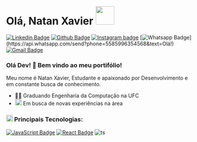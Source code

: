 # Olá, Natan Xavier <img src="https://github.com/TheDudeThatCode/TheDudeThatCode/blob/master/Assets/Developer.gif" width="50px">


[![Linkedin Badge](https://img.shields.io/badge/-LinkedIn-blue?style=flat-square&logo=Linkedin&logoColor=white&link=https://www.linkedin.com/in/natan-xavier-a266a0228//)](https://www.linkedin.com/in/natan-xavier-a266a0228//)
[![Github Badge](https://img.shields.io/badge/-Github-000?style=flat-square&logo=Github&logoColor=white&link=https://github.com/nataxaa)](https://github.com/nataxaa)
[![Instagram badge](https://img.shields.io/badge/-Instagram-dc5273?style=flat-square&logo=Instagram&logoColor=white&link=https://www.instagram.com/natan.xav)](https://www.instagram.com/natan.xav)
[![Whatsapp Badge](https://img.shields.io/badge/-Whatsapp-4CA143?style=flat-square&labelColor=4CA143&logo=whatsapp&logoColor=white&link=https://api.whatsapp.com/send?phone=5585996354568&text=Olá!)](https://api.whatsapp.com/send?phone=5585996354568&text=Olá!)
[![Gmail Badge](https://img.shields.io/badge/-Gmail-c14438?style=flat-square&logo=Gmail&logoColor=white&link=mailto:natanxavierr457@gmail.com)](mailto:natanxavierr457@gmail.com)


### Olá Dev! 👋 Bem vindo ao meu portifólio!

Meu nome é Natan Xavier, Estudante e apaixonado por Desenvolvimento e em constante busca de conhecimento.

- :man_technologist: Graduando Engenharia da Computação na UFC
- <img src="https://github.com/TheDudeThatCode/TheDudeThatCode/blob/master/Assets/Earth.gif" width="18px"> Em busca de novas experiências na área


### <img src="https://github.com/TheDudeThatCode/TheDudeThatCode/blob/master/Assets/Developer.gif" width="18px"> Principais Tecnologias: 

[![JavaScript Badge](https://img.shields.io/badge/-JavaScript-yellow?style=flat-square&logo=JavaScript&logoColor=white&link=https://www.w3schools.com/js/default.asp)](https://www.w3schools.com/js/default.asp)
[![React Badge](https://img.shields.io/badge/-React-61DAFB?style=flat-square&logo=react&logoColor=white&link=https://pt-br.reactjs.org/)](https://pt-br.reactjs.org/)
![ts](https://flat.badgen.net/badge/-/TypeScript?icon=typescript&label&labelColor=blue&color=555555)



